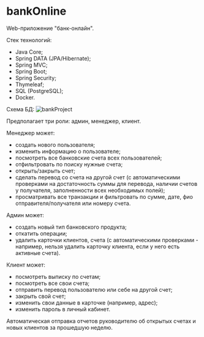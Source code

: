 # bankOnline

Web-приложение "банк-онлайн".

Стек технологий:
- Java Core;
- Spring DATA (JPA/Hibernate);
- Spring MVC;
- Spring Boot;
- Spring Security;
- Thymeleaf;
- SQL (PostgreSQL);
- Docker.

Схема БД:
![bankProject](https://github.com/Anna-Lebedinskaya/bankOnline/assets/112424502/a158dc8a-2017-47cd-bf2c-57998382c489)

Предполагает три роли: админ, менеджер, клиент.

Менеджер может:
- создать нового пользователя;
- изменить информацию о пользователе;
- посмотреть все банковские счета всех пользователей;
- отфильтровать по поиску нужные счета;
- открыть/закрыть счет;
- сделать перевод со счета на другой счет (с автоматическими проверками на достаточность суммы для перевода, наличии счетов у получателя, заполненности всех необходимых полей);
- просматривать все транзакции и фильтровать по сумме, дате, фио отправителя/получателя или номеру счета.

Админ может:
- создать новый тип банковского продукта;
- откатить операции;
- удалить карточки клиентов, счета (с автоматическими проверками - например, нельзя удалить карточку клиента, если у него есть активные счета).

Клиент может:
- посмотреть выписку по счетам;
- посмотреть все свои счета;
- отправить перевод пользователю или себе на другой счет;
- закрыть свой счет;
- изменить свои данные в карточке (например, адрес);
- изменить пароль в личный кабинет.

Автоматическая отправка отчетов руководителю об открытых счетах и новых клиентов за прошедшую неделю.
